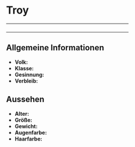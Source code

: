 # Troy

<primary-label ref="npc"/>

<secondary-label ref="faergria"/>

<secondary-label ref="adrestia"/>

<table>
<tr><td>
<p>
</p>

</td><td width="300">
<!-- Edit here -->
<img src="troy.png" alt="" />
</td></tr>
</table>

## Allgemeine Informationen

- **Volk:**
- **Klasse:**
- **Gesinnung:**
- **Verbleib:**

## Aussehen

- **Alter:**
- **Größe:**
- **Gewicht:**
- **Augenfarbe:**
- **Haarfarbe:**

<!--
## Beziehungen

<list columns="3">
<li>
</li>
</list>

## Notizen

- **Ziele:** 
- **Geheimnisse:** 
-->